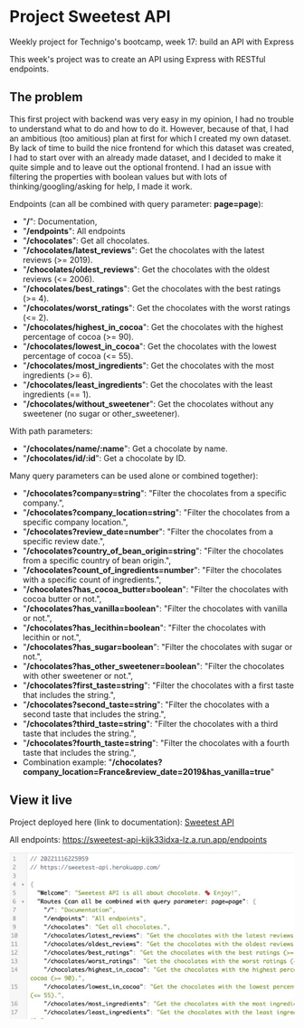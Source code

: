 # Project Sweetest API

Weekly project for Technigo's bootcamp, week 17: build an API with Express

This week's project was to create an API using Express with RESTful endpoints.

## The problem

This first project with backend was very easy in my opinion, I had no trouble to understand what to do and how to do it. However, because of that, I had an ambitious (too amitious) plan at first for which I created my own dataset. By lack of time to build the nice frontend for which this dataset was created, I had to start over with an already made dataset, and I decided to make it quite simple and to leave out the optional frontend. I had an issue with filtering the properties with boolean values but with lots of thinking/googling/asking for help, I made it work.

Endpoints (can all be combined with query parameter: **page=page**):
* "**/**": Documentation,
* "**/endpoints**": All endpoints
* "**/chocolates**": Get all chocolates.
* "**/chocolates/latest_reviews**": Get the chocolates with the latest reviews (>= 2019).
* "**/chocolates/oldest_reviews**": Get the chocolates with the oldest reviews (<= 2006).
* "**/chocolates/best_ratings**": Get the chocolates with the best ratings (>= 4).
* "**/chocolates/worst_ratings**": Get the chocolates with the worst ratings (<= 2).
* "**/chocolates/highest_in_cocoa**": Get the chocolates with the highest percentage of cocoa (>= 90).
* "**/chocolates/lowest_in_cocoa**": Get the chocolates with the lowest percentage of cocoa (<= 55).
* "**/chocolates/most_ingredients**": Get the chocolates with the most ingredients (>= 6).
* "**/chocolates/least_ingredients**": Get the chocolates with the least ingredients (== 1).
* "**/chocolates/without_sweetener**": Get the chocolates without any sweetener (no sugar or other_sweetener).

With path parameters:
* "**/chocolates/name/:name**": Get a chocolate by name.
* "**/chocolates/id/:id**": Get a chocolate by ID.

Many query parameters can be used alone or combined together):
* "**/chocolates?company=string**": "Filter the chocolates from a specific company.",
* "**/chocolates?company_location=string**": "Filter the chocolates from a specific company location.",
* "**/chocolates?review_date=number**": "Filter the chocolates from a specific review date.",
* "**/chocolates?country_of_bean_origin=string**": "Filter the chocolates from a specific country of bean origin.",
* "**/chocolates?count_of_ingredients=number**": "Filter the chocolates with a specific count of ingredients.",
* "**/chocolates?has_cocoa_butter=boolean**": "Filter the chocolates with cocoa butter or not.",
* "**/chocolates?has_vanilla=boolean**": "Filter the chocolates with vanilla or not.",
* "**/chocolates?has_lecithin=boolean**": "Filter the chocolates with lecithin or not.",
* "**/chocolates?has_sugar=boolean**": "Filter the chocolates with sugar or not.",
* "**/chocolates?has_other_sweetener=boolean**": "Filter the chocolates with other sweetener or not.",
* "**/chocolates?first_taste=string**": "Filter the chocolates with a first taste that includes the string.",
* "**/chocolates?second_taste=string**": "Filter the chocolates with a second taste that includes the string.",
* "**/chocolates?third_taste=string**": "Filter the chocolates with a third taste that includes the string.",
* "**/chocolates?fourth_taste=string**": "Filter the chocolates with a fourth taste that includes the string.",
* Combination example: "**/chocolates?company_location=France&review_date=2019&has_vanilla=true**"

## View it live

Project deployed here (link to documentation): [Sweetest API](https://sweetest-api-kijk33idxa-lz.a.run.app/)

All endpoints: https://sweetest-api-kijk33idxa-lz.a.run.app/endpoints

<div align="center">
  <img src="screenshot.jpg" />
</div>
